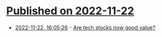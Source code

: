 # [Published on 2022-11-22](index.md)

* [2022-11-22, 16:05:26](https://news.ycombinator.com/item?id=33707221) - [Are tech stocks now good value?](https://www.economist.com/finance-and-economics/2022/11/10/are-tech-stocks-now-good-value)
